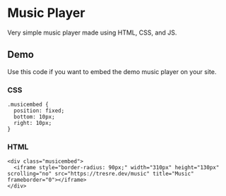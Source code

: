 # Music Player
Very simple music player made using HTML, CSS, and JS.

## Demo

Use this code if you want to embed the demo music player on your site.

### CSS
```
.musicembed {
  position: fixed;
  bottom: 10px;
  right: 10px;
}
```

### HTML
```
<div class="musicembed">
  <iframe style="border-radius: 90px;" width="310px" height="130px" scrolling="no" src="https://tresre.dev/music" title="Music" frameborder="0"></iframe>
</div>
```
